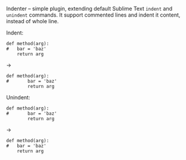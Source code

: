 Indenter – simple plugin, extending default Sublime Text `indent` and `unindent` commands.
It support commented lines and indent it content, instead of whole line.

Indent:
```
def method(arg):
#	bar = 'baz'
	return arg
```
→
```
def method(arg):
#		bar = 'baz'
		return arg
```

Unindent:
```
def method(arg):
#		bar = 'baz'
		return arg
```
→
```
def method(arg):
#	bar = 'baz'
	return arg
```